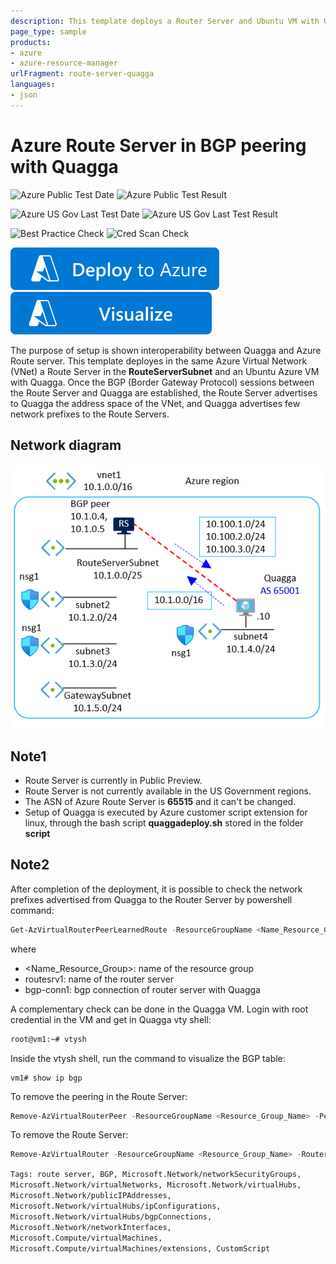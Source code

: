 ```yaml
---
description: This template deploys a Router Server and Ubuntu VM with Quagga. Two external BGP sessions are established between the Router Server and Quagga. Installation and configuration of Quagga is executed by Azure custom script extension for linux
page_type: sample
products:
- azure
- azure-resource-manager
urlFragment: route-server-quagga
languages:
- json
---
```

# Azure Route Server in BGP peering with Quagga

![Azure Public Test Date](https://azurequickstartsservice.blob.core.windows.net/badges/quickstarts/microsoft.network/route-server-quagga/PublicLastTestDate.svg)
![Azure Public Test Result](https://azurequickstartsservice.blob.core.windows.net/badges/quickstarts/microsoft.network/route-server-quagga/PublicDeployment.svg)

![Azure US Gov Last Test Date](https://azurequickstartsservice.blob.core.windows.net/badges/quickstarts/microsoft.network/route-server-quagga/FairfaxLastTestDate.svg)
![Azure US Gov Last Test Result](https://azurequickstartsservice.blob.core.windows.net/badges/quickstarts/microsoft.network/route-server-quagga/FairfaxDeployment.svg)

![Best Practice Check](https://azurequickstartsservice.blob.core.windows.net/badges/quickstarts/microsoft.network/route-server-quagga/BestPracticeResult.svg)
![Cred Scan Check](https://azurequickstartsservice.blob.core.windows.net/badges/quickstarts/microsoft.network/route-server-quagga/CredScanResult.svg)

[![Deploy To Azure](https://raw.githubusercontent.com/Azure/azure-quickstart-templates/master/1-CONTRIBUTION-GUIDE/images/deploytoazure.svg?sanitize=true)](https://portal.azure.com/#create/Microsoft.Template/uri/https%3A%2F%2Fraw.githubusercontent.com%2FAzure%2Fazure-quickstart-templates%2Fmaster%2Fquickstarts%2Fmicrosoft.network%2Froute-server-quagga%2Fazuredeploy.json)  [![Visualize](https://raw.githubusercontent.com/Azure/azure-quickstart-templates/master/1-CONTRIBUTION-GUIDE/images/visualizebutton.svg?sanitize=true)](http://armviz.io/#/?load=https%3A%2F%2Fraw.githubusercontent.com%2FAzure%2Fazure-quickstart-templates%2Fmaster%2Fquickstarts%2Fmicrosoft.network%2Froute-server-quagga%2Fazuredeploy.json)

The purpose of setup is shown interoperability between Quagga and Azure Route server. This template deployes in the same Azure Virtual Network (VNet) a Route Server in the **RouteServerSubnet** and an Ubuntu Azure VM with Quagga. Once the BGP (Border Gateway Protocol) sessions between the Route Server and Quagga are established, the Route Server advertises to Quagga the address space of the VNet, and Quagga advertises few network prefixes to the Route Servers.

## Network diagram

[![1]][1]

## Note1
- Route Server is currently in Public Preview.
- Route Server is not currently available in the US Government regions.
- The ASN of Azure Route Server is **65515** and it can't be changed.
- Setup of Quagga is executed by Azure customer script extension for linux, through the bash script **quaggadeploy.sh** stored in the folder **script**

## Note2
After completion of the deployment, it is possible to check the network prefixes advertised from Quagga to the Router Server by powershell command:

```powershell
Get-AzVirtualRouterPeerLearnedRoute -ResourceGroupName <Name_Resource_Group> -VirtualRouterName routesrv1 -PeerName bgp-conn1 | ft
```
where
- <Name_Resource_Group>: name of the resource group
- routesrv1: name of the router server
- bgp-conn1: bgp connection of router server with Quagga

A complementary check can be done in the Quagga VM. Login with root credential in the VM and get in Quagga vty shell:
```bash
root@vm1:~# vtysh
```

Inside the vtysh shell, run the command to visualize the BGP table:
```
vm1# show ip bgp
```

To remove the peering in the Route Server:
```powershell
Remove-AzVirtualRouterPeer -ResourceGroupName <Resource_Group_Name> -PeerName <BGP_Connection_Name> -VirtualRouterName <Route_Server_Name>
```

To remove the Route Server:
```powershell
Remove-AzVirtualRouter -ResourceGroupName <Resource_Group_Name> -RouterName <Route_Server_Name>
```

`Tags: route server, BGP, Microsoft.Network/networkSecurityGroups, Microsoft.Network/virtualNetworks, Microsoft.Network/virtualHubs, Microsoft.Network/publicIPAddresses, Microsoft.Network/virtualHubs/ipConfigurations, Microsoft.Network/virtualHubs/bgpConnections, Microsoft.Network/networkInterfaces, Microsoft.Compute/virtualMachines, Microsoft.Compute/virtualMachines/extensions, CustomScript`

<!--Image References-->

[1]: ./images/1.png "network diagram"

<!--Link References-->


